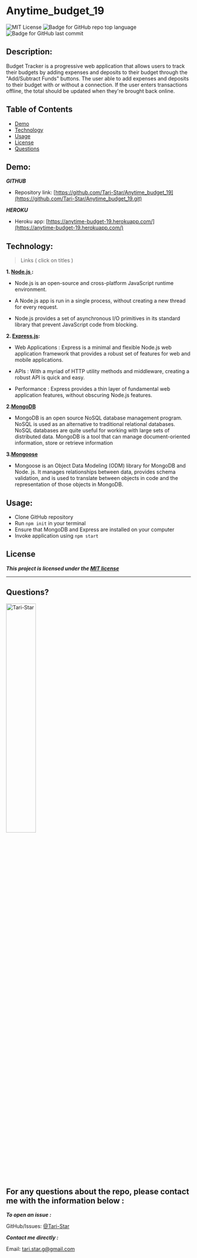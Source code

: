 # Anytime_budget_19

![MIT License](https://img.shields.io/badge/license-MIT-red)
![Badge for GitHub repo top language](https://img.shields.io/github/languages/top/Tari-Star/Anytime_budget_19?style=flat&logo=appveyor)
![Badge for GitHub last commit](https://img.shields.io/github/last-commit/Tari-Star/Anytime_budget_19?style=flat&logo=appveyor)

## Description:

Budget Tracker is a progressive web application that allows users to track their budgets by adding expenses and deposits to their budget through the "Add/Subtract Funds" buttons.
The user able to add expenses and deposits to their budget with or without a connection.
If the user enters transactions offline, the total should be updated when they're brought back online.

##  Table of Contents

* [Demo](#demo)
* [Technology](#technology)
* [Usage](#usage)
* [License](#license)
* [Questions](#questions)


## Demo:

***GITHUB***

* Repository link: [https://github.com/Tari-Star/Anytime_budget_19](https://github.com/Tari-Star/Anytime_budget_19.git)

***HEROKU***

* Heroku app: [https://anytime-budget-19.herokuapp.com/](https://anytime-budget-19.herokuapp.com/)


 ## Technology:
 > Links ( click on titles )

 **1. [Node.js ](https://nodejs.org/en/):**

* Node.js is an open-source and cross-platform JavaScript runtime environment. 

* A Node.js app is run in a single process, without creating a new thread for every request. 

* Node.js provides a set of asynchronous I/O primitives in its standard library that prevent JavaScript code from blocking.

**2. [Express.js](https://expressjs.com/):**

* Web Applications : Express is a minimal and flexible Node.js web application framework that provides a robust set of features for web and mobile applications.

* APIs : With a myriad of HTTP utility methods and middleware, creating a robust API is quick and easy.

* Performance : Express provides a thin layer of fundamental web application features, without obscuring Node.js features.

**2.[MongoDB](https://www.mongodb.com/)**

* MongoDB is an open source NoSQL database management program. NoSQL is used as an alternative to traditional relational databases. NoSQL databases are quite useful for working with large sets of distributed data. MongoDB is a tool that can manage document-oriented information, store or retrieve information

**3.[Mongoose](https://www.npmjs.com/package/mongoose)**

* Mongoose is an Object Data Modeling (ODM) library for MongoDB and Node. js. It manages relationships between data, provides schema validation, and is used to translate between objects in code and the representation of those objects in MongoDB.


 ## Usage:

 * Clone GitHub repository
 * Run `npm init` in your terminal
 * Ensure that MongoDB and Express are installed on your computer
 * Invoke application using `npm start`

  ## License

    
***This project is licensed under the [MIT license](https://choosealicense.com/licenses/mit)***
    
---
   
 ## Questions?

   
  <img src="https://avatars.githubusercontent.com/u/89365355?v=4" alt="Tari-Star" width="40%" />
  
  For any questions about the repo, please contact me with the information below :
  ---
  
 ***To open an issue :***
 
 GitHub/Issues: [@Tari-Star](https://github.com/Tari-Star/Anytime_budget_19/issues)

 ***Contact me directly :***
  
 Email: [tari.star.g@gmail.com](mailto:tari.star.g@gmail.com)